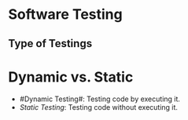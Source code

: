 # Software Testing
## Type of Testings
# Dynamic vs. Static
- #Dynamic Testing#: Testing code by executing it.
- *Static Testing*: Testing code without executing it.
